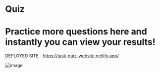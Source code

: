# Quiz
# Practice more questions here and instantly you can view your results!

DEPLOYED SITE - https://task-quiz-website.netlify.app/

![image](https://github.com/user-attachments/assets/2370ef72-f022-466d-959a-0c446d74ac8c)

